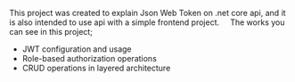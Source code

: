   This project was created to explain Json Web Token on .net core api, and it is also intended to use api with a simple frontend project.
    
  The works you can see in this project;
- JWT configuration and usage
- Role-based authorization operations
- CRUD operations in layered architecture
